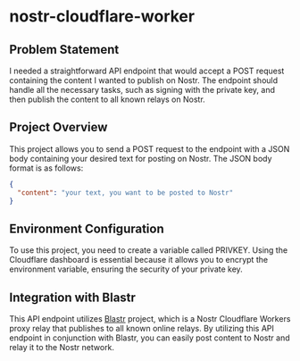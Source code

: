# nostr-cloudflare-worker

## Problem Statement
I needed a straightforward API endpoint that would accept a POST request containing the content I wanted to publish on Nostr. The endpoint should handle all the necessary tasks, such as signing with the private key, and then publish the content to all known relays on Nostr.

## Project Overview
This project allows you to send a POST request to the endpoint with a JSON body containing your desired text for posting on Nostr. The JSON body format is as follows:

```json
{
  "content": "your text, you want to be posted to Nostr"
}
```

## Environment Configuration
To use this project, you need to create a variable called PRIVKEY. Using the Cloudflare dashboard is essential because it allows you to encrypt the environment variable, ensuring the security of your private key.

## Integration with Blastr
This API endpoint utilizes [Blastr](https://github.com/MutinyWallet/blastr) project, which is a Nostr Cloudflare Workers proxy relay that publishes to all known online relays. By utilizing this API endpoint in conjunction with Blastr, you can easily post content to Nostr and relay it to the Nostr network.






